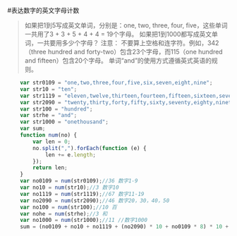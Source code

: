 #表达数字的英文字母计数
>如果把1到5写成英文单词，分别是：one, two, three, four, five，这些单词一共用了3 + 3 + 5 + 4 + 4 = 19个字母。
如果把1到1000都写成英文单词，一共要用多少个字母？
注意： 不要算上空格和连字符。例如，342（three hundred and forty-two）包含23个字母，而115（one hundred and fifteen）包含20个字母。
单词“and”的使用方式遵循英式英语的规则。

```javascript
    var str0109 = "one,two,three,four,five,six,seven,eight,nine";
    var str10 = "ten";
    var str1119 = "eleven,twelve,thirteen,fourteen,fifteen,sixteen,seventeen,eighteen,nineteen";
    var str2090 = "twenty,thirty,forty,fifty,sixty,seventy,eighty,ninety";
    var str100 = "hundred";
    var strhe = "and";
    var str1000 = "onethousand";
    var sum;
    function num(no) {
        var len = 0;
        no.split(",").forEach(function (e) {
            len += e.length;
        });
        return len;
    }
    var no0109 = num(str0109);//36 数字1-9
    var no10 = num(str10);//3 数字10
    var no1119 = num(str1119);//67 数字11-19
    var no2090 = num(str2090);//46 数字20，30，40，50
    var no100 = num(str100);//10 百
    var nohe = num(strhe);//3 和
    var no1000 = num(str1000);//11 //数字1000
    sum = (no0109 + no10 + no1119 + (no2090) * 10 + no0109 * 8) * 10 + (no100 * 9 + no0109) * 100 + nohe * 99 * 9 + no1000;
```